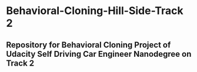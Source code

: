 # Behavioral-Cloning-Hill-Side-Track 2

## Repository for Behavioral Cloning Project of Udacity Self Driving Car Engineer Nanodegree on Track 2
